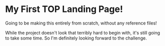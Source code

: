 # My First TOP Landing Page!

Going to be making this entirely from scratch, without any reference files!

While the project doesn't look that terribly hard to begin with, it's still
going to take some time. So I'm definitely looking forward to the challenge.
